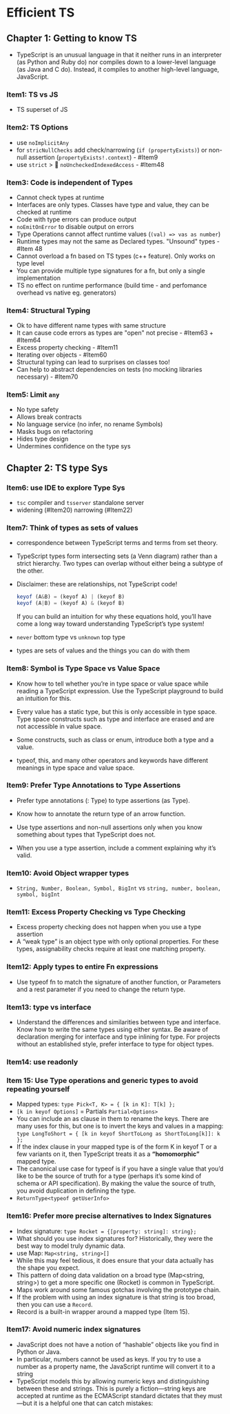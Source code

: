 # Efficient TS

## Chapter 1: Getting to know TS

* TypeScript is an unusual language in that it neither runs in an interpreter (as Python and Ruby do) nor compiles down to a lower-level language (as Java and C do). Instead, it compiles to another high-level language, JavaScript.

### Item1: TS vs JS

* TS superset of JS

### Item2: TS Options

* use `noImplicitAny`
* for `stricNullChecks` add check/narrowing (`if (propertyExists)`) or non-null assertion (`propertyExists!.context`) - #Item9
* use `strict` > 👀 `noUncheckedIndexedAccess` - #Item48

### Item3: Code is independent of Types

* Cannot check types at runtime
* Interfaces are only types. Classes have type and value, they can be checked at runtime
* Code with type errors can produce output
* `noEmitOnError` to disable output on errors
* Type Operations cannot affect runtime values (`(val) => vas as number`)
* Runtime types may not the same as Declared types. "Unsound" types - #Item 48
* Cannot overload a fn based on TS types (c++ feature). Only works on type level
* You can provide multiple type signatures for a fn, but only a single implementation
* TS no effect on runtime performance (build time - and perfomance overhead vs native eg. generators)

### Item4: Structural Typing

* Ok to have different name types with same structure
* It can cause code errors as types are "open" not precise - #Item63 + #Item64 
* Excess property checking - #Item11
* Iterating over objects - #Item60
* Structural typing can lead to surprises on classes too!
* Can help to abstract dependencies on tests (no mocking libraries necessary) - #Item70

### Item5: Limit `any`

* No type safety
* Allows break contracts
* No language service (no infer, no rename Symbols)
* Masks bugs on refactoring
* Hides type design
* Undermines confidence on the type sys

## Chapter 2: TS type Sys

### Item6: use IDE to explore Type Sys

* `tsc` compiler and `tsserver` standalone server 
* widening (#Item20) narrowing (#Item22)

### Item7: Think of types as sets of values

* correspondence between TypeScript terms and terms from set theory.
* TypeScript types form intersecting sets (a Venn diagram) rather than a strict hierarchy. Two types can overlap without either being a subtype of the other.
* Disclaimer: these are relationships, not TypeScript code!
  
    ```js
    keyof (A&B) = (keyof A) | (keyof B)
    keyof (A|B) = (keyof A) & (keyof B)
    ```
    If you can build an intuition for why these equations hold, you’ll have come a long way toward understanding TypeScript’s type system!

* `never` bottom type vs `unknown` top type
* types are sets of values and the things you can do with them

### Item8: Symbol is Type Space vs Value Space

* Know how to tell whether you’re in type space or value space while reading a TypeScript expression. Use the TypeScript playground to build an intuition for this.

* Every value has a static type, but this is only accessible in type space. Type space constructs such as type and interface are erased and are not accessible in value space.

* Some constructs, such as class or enum, introduce both a type and a value.

* typeof, this, and many other operators and keywords have different meanings in type space and value space.

### Item9: Prefer Type Annotations to Type Assertions

* Prefer type annotations (: Type) to type assertions (as Type).

* Know how to annotate the return type of an arrow function.

* Use type assertions and non-null assertions only when you know something about types that TypeScript does not.

* When you use a type assertion, include a comment explaining why it’s valid.

### Item10: Avoid Object wrapper types

* `String, Number, Boolean, Symbol, BigInt` vs `string, number, boolean, symbol, bigInt`

### Item11: Excess Property Checking vs Type Checking

* Excess property checking does not happen when you use a type assertion
* A “weak type” is an object type with only optional properties. For these types, assignability checks require at least one matching property.

### Item12: Apply types to entire Fn expressions

* Use typeof fn to match the signature of another function, or Parameters and a rest parameter if you need to change the return type.

### Item13: type vs interface

* Understand the differences and similarities between type and interface. Know how to write the same types using either syntax. Be aware of declaration merging for interface and type inlining for type. For projects without an established style, prefer interface to type for object types.

### Item14: use readonly

### **Item 15:** Use Type operations and generic types to avoid repeating yourself

* Mapped types: `type Pick<T, K> = { [k in K]: T[k] };`
* `[k in keyof Options]` = Partials `Partial<Options>`
* You can include an as clause in them to rename the keys. There are many uses for this, but one is to invert the keys and values in a mapping: `type LongToShort = { [k in keyof ShortToLong as ShortToLong[k]]: k };`
* If the index clause in your mapped type is of the form K in keyof T or a few variants on it, then TypeScript treats it as a **“homomorphic”** mapped type. 
* The canonical use case for typeof is if you have a single value that you’d like to be the source of truth for a type (perhaps it’s some kind of schema or API specification). By making the value the source of truth, you avoid duplication in defining the type.
* `ReturnType<typeof getUserInfo>`

### Item16: Prefer more precise alternatives to Index Signatures

* Index signature: `type Rocket = {[property: string]: string};`
* What should you use index signatures for? Historically, they were the best way to model truly dynamic data.
* use Map: `Map<string, string>[]`
* While this may feel tedious, it does ensure that your data actually has the shape you expect. 
* This pattern of doing data validation on a broad type (Map<string, string>) to get a more specific one (Rocket) is common in TypeScript.
* Maps work around some famous gotchas involving the prototype chain.
* If the problem with using an index signature is that string is too broad, then you can use a `Record`. 
* Record is a built-in wrapper around a mapped type (Item 15).

### Item17: Avoid numeric index signatures

* JavaScript does not have a notion of “hashable” objects like you find in Python or Java.
* In particular, numbers cannot be used as keys. If you try to use a number as a property name, the JavaScript runtime will convert it to a string
* TypeScript models this by allowing numeric keys and distinguishing between these and strings. This is purely a fiction—string keys are accepted at runtime as the ECMAScript standard dictates that they must—but it is a helpful one that can catch mistakes:
